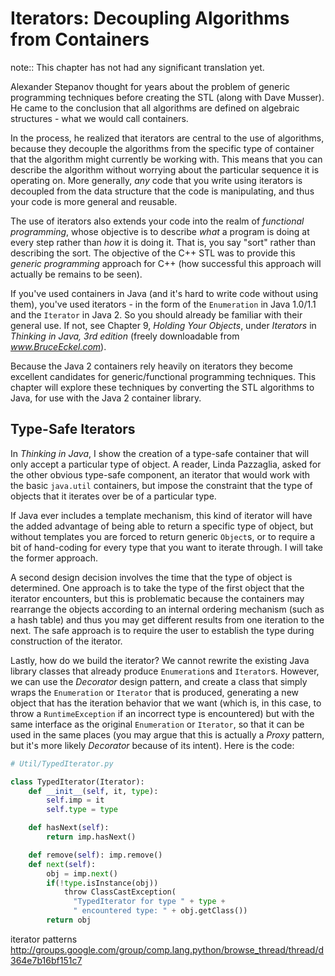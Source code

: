 Iterators: Decoupling Algorithms from Containers
================================================

note:: This chapter has not had any significant translation yet.

Alexander Stepanov thought for years about the problem of generic
programming techniques before creating the STL (along with Dave Musser).
He came to the conclusion that all algorithms are defined on algebraic
structures - what we would call containers.

In the process, he realized that iterators are central to the use of
algorithms, because they decouple the algorithms from the specific type
of container that the algorithm might currently be working with. This
means that you can describe the algorithm without worrying about the
particular sequence it is operating on. More generally, *any* code that
you write using iterators is decoupled from the data structure that the
code is manipulating, and thus your code is more general and reusable.

The use of iterators also extends your code into the realm of
*functional programming*, whose objective is to describe *what* a
program is doing at every step rather than *how* it is doing it. That
is, you say "sort" rather than describing the sort. The objective of the
C++ STL was to provide this *generic programming* approach for C++ (how
successful this approach will actually be remains to be seen).

If you've used containers in Java (and it's hard to write code without
using them), you've used iterators - in the form of the `Enumeration`
in Java 1.0/1.1 and the `Iterator` in Java 2. So you should already be
familiar with their general use. If not, see Chapter 9, *Holding Your
Objects*, under *Iterators* in *Thinking in Java, 3rd edition* (freely
downloadable from *www.BruceEckel.com*).

Because the Java 2 containers rely heavily on iterators they become
excellent candidates for generic/functional programming techniques. This
chapter will explore these techniques by converting the STL algorithms
to Java, for use with the Java 2 container library.

Type-Safe Iterators
-------------------

In *Thinking in Java*, I show the creation of a type-safe container that
will only accept a particular type of object. A reader, Linda Pazzaglia,
asked for the other obvious type-safe component, an iterator that would
work with the basic `java.util` containers, but impose the constraint
that the type of objects that it iterates over be of a particular type.

If Java ever includes a template mechanism, this kind of iterator will
have the added advantage of being able to return a specific type of
object, but without templates you are forced to return generic
`Object`s, or to require a bit of hand-coding for every type that you
want to iterate through. I will take the former approach.

A second design decision involves the time that the type of object is
determined. One approach is to take the type of the first object that
the iterator encounters, but this is problematic because the containers
may rearrange the objects according to an internal ordering mechanism
(such as a hash table) and thus you may get different results from one
iteration to the next. The safe approach is to require the user to
establish the type during construction of the iterator.

Lastly, how do we build the iterator? We cannot rewrite the existing
Java library classes that already produce `Enumeration`s and
`Iterator`s. However, we can use the *Decorator* design pattern, and
create a class that simply wraps the `Enumeration` or `Iterator`
that is produced, generating a new object that has the iteration
behavior that we want (which is, in this case, to throw a
`RuntimeException` if an incorrect type is encountered) but with the
same interface as the original `Enumeration` or `Iterator`, so that
it can be used in the same places (you may argue that this is actually a
*Proxy* pattern, but it's more likely *Decorator* because of its
intent). Here is the code:

```python
# Util/TypedIterator.py

class TypedIterator(Iterator):
    def __init__(self, it, type):
        self.imp = it
        self.type = type

    def hasNext(self):
        return imp.hasNext()

    def remove(self): imp.remove()
    def next(self):
        obj = imp.next()
        if(!type.isInstance(obj))
            throw ClassCastException(
              "TypedIterator for type " + type +
              " encountered type: " + obj.getClass())
        return obj
```

iterator patterns
<http://groups.google.com/group/comp.lang.python/browse_thread/thread/d364e7b16bf151c7>